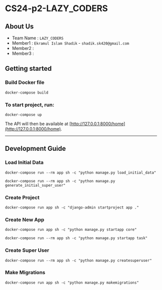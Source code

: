 # CS24-p2-LAZY_CODERS

## About Us
- Team Name : `LAZY_CODERS`
- Member1 : `Ekramul Islam Shadik` - `shadik.sk420@gmail.com`
- Member2 : 
- Member3 :

## Getting started

### Build Docker file
```
docker-compose build
```




### To start project, run:
```
docker-compose up
```

The API will then be available at [http://127.0.0.1:8000/home](http://127.0.0.1:8000/home).

---

## Development Guide

### Load Initial Data
```
docker-compose run --rm app sh -c "python manage.py load_initial_data"
```
```
docker-compose run --rm app sh -c "python manage.py generate_initial_super_user"
```

### Create Project
```
docker-compose run app sh -c "django-admin startproject app ."
```

### Create New App
```
docker-compose run app sh -c "python manage.py startapp core"
```
```
docker-compose run --rm app sh -c "python manage.py startapp task"
```

### Create Super User
```
docker-compose run --rm app sh -c "python manage.py createsuperuser"
```

### Make Migrations
```
docker-compose run app sh -c "python manage.py makemigrations"
```
